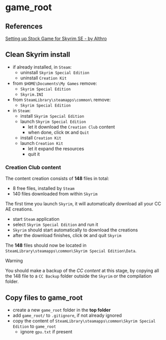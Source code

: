 # game_root

## References

[Setting up Stock Game for Skyrim SE - by Althro](https://github.com/LivelyDismay/Learn-To-Mod/blob/main/lessons/Setting%20up%20Stock%20Game%20for%20Skyrim%20SE.md#setting-up-stock-game-for-skyrim-se---by-althro)

## Clean Skyrim install

* if already installed, in `Steam`:
  * uninstall `Skyrim Special Edition`
  * uninstall `Creation Kit`
* from `$HOME\Documents\My Games` remove:
  * `Skyrim Special Edition`
  * `Skyrim.INI`
* from `SteamLibrary\steamapps\common\` remove:
  * `Skyrim Special Edition`
* in `Steam`:
  * install `Skyrim Special Edition`
  * launch `Skyrim Special Edition`
    * let it download the `Creation Club` content
    * when done, click `OK` and `Quit`
  * install `Creation Kit`
  * launch `Creation Kit`
    * let it expand the resources
    * quit it

### Creation Club content

The content creation consists of **148** files in total:

* 8 free files, installed by `Steam`
* 140 files downloaded from within `Skyrim`

The first time you launch `Skyrim`, it will automatically download all your CC AE creations.

* start `Steam` application
* select `Skyrim Special Edition` and run it
* `Skyrim` should start automatically to download the creations
* after the download finishes, click `OK` and quit `Skyrim`

The **148** files should now be located in `SteamLibrary\steamapps\common\Skyrim Special Edition\Data`.

> [!WARNING]
> You should make a backup of the *CC content* at this stage, by copying all the 148 file to a `CC Backup` folder outside the `Skyrim` or the compilation folder.

## Copy files to game_root

* create a new `game_root` folder in the **top folder**
* add `game_root/` to `.gitignore`, if not already ignored
* copy the content of `SteamLibrary\steamapps\common\Skyrim Special Edition` to `game_root`
  * ignore `gpu.txt` if present
